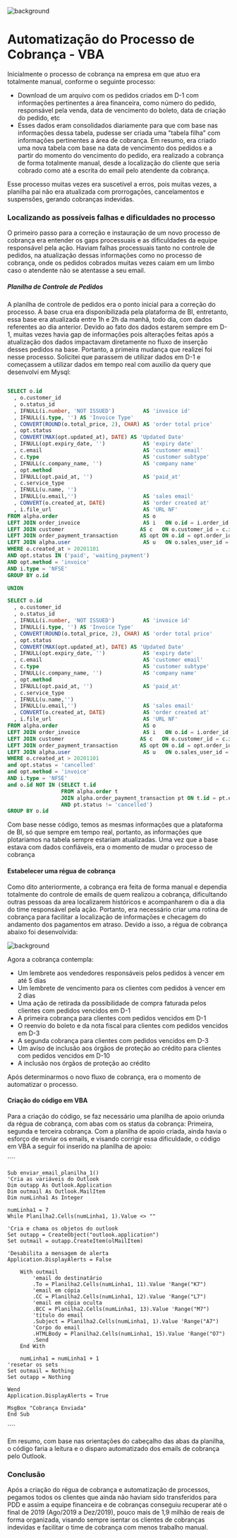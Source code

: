 ![background](https://github.com/kawanbez/automatizacao_cobranca_vba/blob/main/bg2.png)

# Automatização do Processo de Cobrança - VBA

Inicialmente o processo de cobrança na empresa em que atuo era totalmente manual, conforme o seguinte processo:

* Download de um arquivo com os pedidos criados em D-1 com informações pertinentes a área financeira, como número do pedido, responsável pela venda, data de vencimento do boleto, data de criação do pedido, etc
* Esses dados eram consolidados diariamente para que com base nas informações dessa tabela, pudesse ser criada uma "tabela filha" com informações pertinentes a área de cobrança. Em resumo, era criado uma nova tabela com base na data de vencimento dos pedidos e a partir do momento do vencimento do pedido, era realizado a cobrança de forma totalmente manual, desde a localização do cliente que seria cobrado como até a escrita do email pelo atendente da cobrança.

Esse processo muitas vezes era suscetível a erros, pois muitas vezes, a planilha pai não era atualizada com prorrogações, cancelamentos e suspensões, gerando cobranças indevidas.

### Localizando as possíveis falhas e dificuldades no processo

O primeiro passo para a correção e instauração de um novo processo de cobrança era entender os gaps processuais e as dificuldades da equipe responsável pela ação.
Haviam falhas processuais tanto no controle de pedidos, na atualização dessas informações como no processo de cobrança, onde os pedidos cobrados muitas vezes caiam em um limbo caso o atendente não se atentasse a seu email.

##### Planilha de Controle de Pedidos

A planilha de controle de pedidos era o ponto inicial para a correção do processo. A base crua era disponibilizada pela plataforma de BI, entretanto, essa base era atualizada entre 1h e 2h da manhã, todo dia, com dados referentes ao dia anterior. Devido ao fato dos dados estarem sempre em D-1, muitas vezes havia gap de informações pois alterações feitas após a atualização dos dados impactavam diretamente no fluxo de inserção desses pedidos na base. Portanto, a primeira mudança que realizei foi nesse processo. 
Solicitei que parassem de utilizar dados em D-1 e começassem a utilizar dados em tempo real com auxilio da query que desenvolvi em Mysql:

~~~~sql

SELECT o.id
  , o.customer_id
  , o.status_id
  , IFNULL(i.number, 'NOT ISSUED')         AS 'invoice id'
  , IFNULL(i.type, '') AS 'Invoice Type'
  , CONVERT(ROUND(o.total_price, 2), CHAR) AS 'order total price'
  , opt.status
  , CONVERT(MAX(opt.updated_at), DATE) AS 'Updated Date'
  , IFNULL(opt.expiry_date, '')            AS 'expiry date'
  , c.email                                AS 'customer email'
  , c.type                                 AS 'customer subtype'
  , IFNULL(c.company_name, '')             AS 'company name'
  , opt.method
  , IFNULL(opt.paid_at, '')                AS 'paid_at'
  , c.service_type
  , IFNULL(u.name, '')
  , IFNULL(u.email,'')                     AS 'sales email'
  , CONVERT(o.created_at, DATE)            AS 'order created at'
  , i.file_url                             AS 'URL NF'
FROM alpha.order                           AS o
LEFT JOIN order_invoice                    AS i   ON o.id = i.order_id
LEFT JOIN customer                        AS c   ON o.customer_id = c.id
LEFT JOIN order_payment_transaction       AS opt ON o.id = opt.order_id
LEFT JOIN alpha.user                       AS u   ON o.sales_user_id = u.id
WHERE o.created_at > 20201101
AND opt.status IN ('paid', 'waiting_payment')
AND opt.method = 'invoice'
AND i.type = 'NFSE'
GROUP BY o.id

UNION

SELECT o.id
  , o.customer_id
  , o.status_id
  , IFNULL(i.number, 'NOT ISSUED')         AS 'invoice id'
  , IFNULL(i.type, '') AS 'Invoice Type'
  , CONVERT(ROUND(o.total_price, 2), CHAR) AS 'order total price'
  , opt.status
  , CONVERT(MAX(opt.updated_at), DATE) AS 'Updated Date'
  , IFNULL(opt.expiry_date, '')            AS 'expiry date'
  , c.email                                AS 'customer email'
  , c.type                                 AS 'customer subtype'
  , IFNULL(c.company_name, '')             AS 'company name'
  , opt.method
  , IFNULL(opt.paid_at, '')                AS 'paid_at'
  , c.service_type
  , IFNULL(u.name,'')
  , IFNULL(u.email,'')                     AS 'sales email'
  , CONVERT(o.created_at, DATE)            AS 'order created at'
  , i.file_url                             AS 'URL NF'
FROM alpha.order                           AS o
LEFT JOIN order_invoice                    AS i   ON o.id = i.order_id
LEFT JOIN customer                        AS c   ON o.customer_id = c.id
LEFT JOIN order_payment_transaction       AS opt ON o.id = opt.order_id
LEFT JOIN alpha.user                       AS u   ON o.sales_user_id = u.id
WHERE o.created_at > 20201101
and opt.status = 'cancelled'
and opt.method = 'invoice'
AND i.type = 'NFSE'
and o.id NOT IN (SELECT t.id 
                 FROM alpha.order t 
                 JOIN alpha.order_payment_transaction pt ON t.id = pt.order_id
                 AND pt.status != 'cancelled')
GROUP BY o.id 
~~~~

Com base nesse código, temos as mesmas informações que a plataforma de BI, só que sempre em tempo real, portanto, as informações que plotariamos na tabela sempre estariam atualizadas. 
Uma vez que a base estava com dados confiáveis, era o momento de mudar o processo de cobrança

#### Estabelecer uma régua de cobrança

Como dito anteriormente, a cobrança era feita de forma manual e dependia totalmente do controle de emails de quem realizou a cobrança, dificultando outras pessoas da area localizarem históricos e acompanharem o dia a dia do time responsável pela ação. Portanto, era necessário criar uma rotina de cobrança para facilitar a localização de informações e checagem do andamento dos pagamentos em atraso.
Devido a isso, a régua de cobrança abaixo foi desenvolvida:

![background](https://github.com/kawanbez/automatizacao_cobranca_vba/blob/main/r%C3%A9gua%20de%20cobran%C3%A7a.png)

Agora a cobrança contempla:
* Um lembrete aos vendedores responsáveis pelos pedidos à vencer em até 5 dias
* Um lembrete de vencimento para os clientes com pedidos à vencer em 2 dias
* Uma ação de retirada da possibilidade de compra faturada pelos clientes com pedidos vencidos em D-1
* A primeira cobrança para clientes com pedidos vencidos em D-1
* O reenvio do boleto e da nota fiscal para clientes com pedidos vencidos em D-3
* A segunda cobrança para clientes com pedidos vencidos em D-3
* Um aviso de inclusão aos órgãos de proteção ao crédito para clientes com pedidos vencidos em D-10
* A inclusão nos órgãos de proteção ao crédito

Após determinarmos o novo fluxo de cobrança, era o momento de automatizar o processo.

#### Criação do código em VBA 

Para a criação do código, se faz necessário uma planilha de apoio oriunda da régua de cobrança, com abas com os status da cobrança: Primeira, segunda e terceira cobrança.
Com a planilha de apoio criada, ainda havia o esforço de enviar os emails, e visando corrigir essa dificuldade, o código em VBA a seguir foi inserido na planilha de apoio:

´´´´

    Sub enviar_email_planilha_1()
    'Cria as variáveis do Outlook
    Dim outapp As Outlook.Application
    Dim outmail As Outlook.MailItem
    Dim numLinha1 As Integer
    
    numLinha1 = 7
    While Planilha2.Cells(numLinha1, 1).Value <> ""
    
    'Cria e chama os objetos do outlook
    Set outapp = CreateObject("outlook.application")
    Set outmail = outapp.CreateItem(olMailItem)
    
    'Desabilita a mensagem de alerta
    Application.DisplayAlerts = False
    
        With outmail
            'email do destinatário
            .To = Planilha2.Cells(numLinha1, 11).Value 'Range("K7")
            'email em cópia
            .CC = Planilha2.Cells(numLinha1, 12).Value 'Range("L7")
            'email em cópia oculta
            .BCC = Planilha2.Cells(numLinha1, 13).Value 'Range("M7")
            'título do email
            .Subject = Planilha2.Cells(numLinha1, 1).Value 'Range("A7")
            'Corpo do email
            .HTMLBody = Planilha2.Cells(numLinha1, 15).Value 'Range("O7")
            .Send
        End With
        
        numLinha1 = numLinha1 + 1
    'resetar os sets
    Set outmail = Nothing
    Set outapp = Nothing
    
    Wend
    Application.DisplayAlerts = True
    
    MsgBox "Cobrança Enviada"
    End Sub
´´´´

Em resumo, com base nas orientações do cabeçalho das abas da planilha, o código faria a leitura e o disparo automatizado dos emails de cobrança pelo Outlook.

### Conclusão

Após a criação do régua de cobrança e automatização de processos, pegamos todos os clientes que ainda não haviam sido transferidos para PDD e assim a equipe financeira e de cobranças conseguiu recuperar até o final de 2019 (Ago/2019 a Dez/2019), pouco mais de 1,9 milhão de reais de forma organizada, visando sempre isentar os clientes de cobranças indevidas e facilitar o time de cobrança com menos trabalho manual. 
